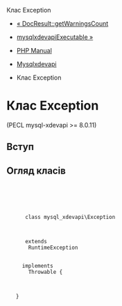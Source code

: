 Клас Exception

-   [« DocResult::getWarningsCount](mysql-xdevapi-docresult.getwarningscount.html)
    
-   [mysqlxdevapiExecutable »](class.mysql-xdevapi-executable.html)
    
-   [PHP Manual](index.md)
    
-   [Mysqlxdevapi](book.mysql-xdevapi.html)
    
-   Клас Exception
    

# Клас Exception

(PECL mysql-xdevapi >= 8.0.11)

## Вступ

## Огляд класів

```synopsis



    
     
      class mysql_xdevapi\Exception
     

     
      extends
       RuntimeException
     

     implements 
       Throwable {

    

   }
```